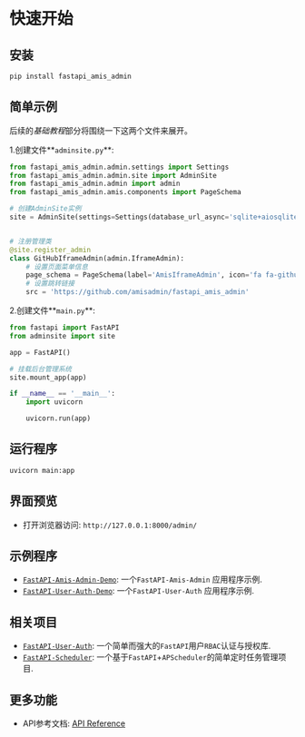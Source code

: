 # 快速开始

## 安装

```bash
pip install fastapi_amis_admin
```

## 简单示例

后续的*基础教程*部分将围绕一下这两个文件来展开。

1.创建文件**`adminsite.py`**:

```python
from fastapi_amis_admin.admin.settings import Settings
from fastapi_amis_admin.admin.site import AdminSite
from fastapi_amis_admin.admin import admin
from fastapi_amis_admin.amis.components import PageSchema

# 创建AdminSite实例
site = AdminSite(settings=Settings(database_url_async='sqlite+aiosqlite:///amisadmin.db'))


# 注册管理类
@site.register_admin
class GitHubIframeAdmin(admin.IframeAdmin):
    # 设置页面菜单信息
    page_schema = PageSchema(label='AmisIframeAdmin', icon='fa fa-github')
    # 设置跳转链接
    src = 'https://github.com/amisadmin/fastapi_amis_admin'
```

2.创建文件**`main.py`**:

```python
from fastapi import FastAPI
from adminsite import site

app = FastAPI()

# 挂载后台管理系统
site.mount_app(app)

if __name__ == '__main__':
    import uvicorn

    uvicorn.run(app)
```

## 运行程序

```bash
uvicorn main:app
```

## 界面预览

- 打开浏览器访问: `http://127.0.0.1:8000/admin/`

## 示例程序

- [`FastAPI-Amis-Admin-Demo`](https://github.com/amisadmin/fastapi_amis_admin_demo):  一个`FastAPI-Amis-Admin` 应用程序示例.
- [`FastAPI-User-Auth-Demo`](https://github.com/amisadmin/fastapi_user_auth_demo): 一个`FastAPI-User-Auth` 应用程序示例.

## 相关项目

- [`FastAPI-User-Auth`](https://github.com/amisadmin/fastapi_user_auth): 一个简单而强大的`FastAPI`用户`RBAC`认证与授权库.
- [`FastAPI-Scheduler`](https://github.com/amisadmin/fastapi_scheduler): 一个基于`FastAPI`+`APScheduler`的简单定时任务管理项目.

## 更多功能

- API参考文档: [API Reference](../../amis_admin/BaseAdmin)